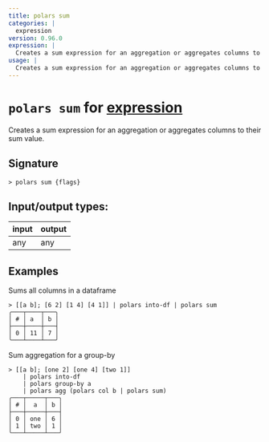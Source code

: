 ```yaml
---
title: polars sum
categories: |
  expression
version: 0.96.0
expression: |
  Creates a sum expression for an aggregation or aggregates columns to their sum value.
usage: |
  Creates a sum expression for an aggregation or aggregates columns to their sum value.
---
```

<!-- This file is automatically generated. Please edit the command in https://github.com/nushell/nushell instead. -->

# `polars sum` for [expression](/commands/categories/expression.md)

<div class='command-title'>Creates a sum expression for an aggregation or aggregates columns to their sum value.</div>

## Signature

```> polars sum {flags} ```


## Input/output types:

| input | output |
| ----- | ------ |
| any   | any    |

## Examples

Sums all columns in a dataframe
```nu
> [[a b]; [6 2] [1 4] [4 1]] | polars into-df | polars sum
╭───┬────┬───╮
│ # │ a  │ b │
├───┼────┼───┤
│ 0 │ 11 │ 7 │
╰───┴────┴───╯

```

Sum aggregation for a group-by
```nu
> [[a b]; [one 2] [one 4] [two 1]]
    | polars into-df
    | polars group-by a
    | polars agg (polars col b | polars sum)
╭───┬─────┬───╮
│ # │  a  │ b │
├───┼─────┼───┤
│ 0 │ one │ 6 │
│ 1 │ two │ 1 │
╰───┴─────┴───╯

```

